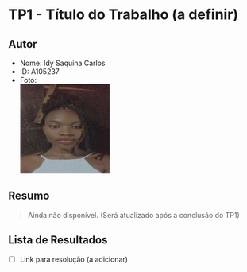 # TP1 - Título do Trabalho (a definir)

## Autor
- Nome: Idy Saquina Carlos
- ID: A105237
- Foto:  
  ![Minha Foto](minhafoto.jpg)  

## Resumo
> Ainda não disponível. (Será atualizado após a conclusão do TP1)

## Lista de Resultados
- [ ] Link para resolução (a adicionar)
